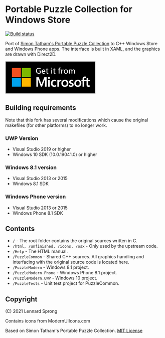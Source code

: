 # Portable Puzzle Collection for Windows Store

[![Build status](https://ci.appveyor.com/api/projects/status/0bq5fuxibnqx3gbt?svg=true)](https://ci.appveyor.com/project/x-sheep/puzzles)

Port of [Simon Tatham's Portable Puzzle Collection](https://www.chiark.greenend.org.uk/~sgtatham/puzzles/) to C++ Windows Store and Windows Phone apps. The interface is built in XAML, and the graphics are drawn with Direct2D.

[![Download From Windows Store](docs/download_small.png)](https://www.microsoft.com/store/apps/9nblggh16n44)

## Building requirements

Note that this fork has several modifications which cause the original makefiles (for other platforms) to no longer work.

### UWP Version
* Visual Studio 2019 or higher
* Windows 10 SDK (10.0.19041.0) or higher

### Windows 8.1 version
* Visual Studio 2013 or 2015
* Windows 8.1 SDK

### Windows Phone version
* Visual Studio 2013 or 2015
* Windows Phone 8.1 SDK

## Contents

* `/` - The root folder contains the original sources written in C.
* `/html, /unfinished, /icons, /osx` - Only used by the upstream code.
* `/Help` - The HTML manual.
* `/PuzzleCommon` - Shared C++ sources. All graphics handling and interfacing with the original source code is located here.
* `/PuzzleModern` - Windows 8.1 project.
* `/PuzzleModern.Phone` - Windows Phone 8.1 project.
* `/PuzzleModern.UWP` - Windows 10 project.
* `/PuzzleTests` - Unit test project for PuzzleCommon.

## Copyright

(C) 2021 Lennard Sprong

Contains icons from ModernUIIcons.com

Based on Simon Tatham's Portable Puzzle Collection. [MIT License](LICENCE)
